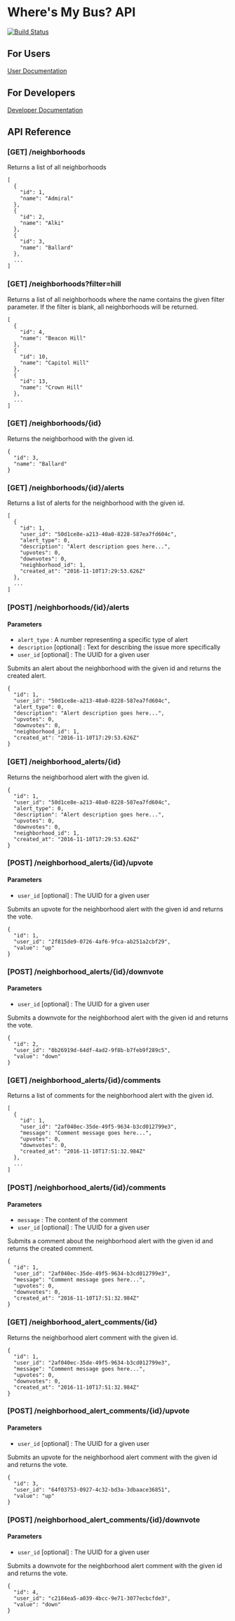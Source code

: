 # Where's My Bus? API

[![Build Status](https://travis-ci.org/WheresMyBus/api.svg?branch=master)](https://travis-ci.org/WheresMyBus/api)

## For Users

[User Documentation](https://github.com/WheresMyBus/android/wiki/User-Documentation)

## For Developers

[Developer Documentation](https://github.com/WheresMyBus/android/wiki/Developer-Documentation)

## API Reference

### [GET] /neighborhoods

Returns a list of all neighborhoods

```
[
  { 
    "id": 1, 
    "name": "Admiral" 
  },
  {
    "id": 2, 
    "name": "Alki"
  },
  {
    "id": 3, 
    "name": "Ballard"
  },
  ...
]
```

### [GET] /neighborhoods?filter=hill

Returns a list of all neighborhoods where the name contains the given filter parameter. If the filter is blank, all neighborhoods will be returned.

```
[
  {
    "id": 4,
    "name": "Beacon Hill"
  },
  {
    "id": 10,
    "name": "Capitol Hill"
  },
  {
    "id": 13,
    "name": "Crown Hill"
  },
  ...
]
```

### [GET] /neighborhoods/{id}

Returns the neighborhood with the given id.

```
{
  "id": 3,
  "name": "Ballard"
}
```

### [GET] /neighborhoods/{id}/alerts

Returns a list of alerts for the neighborhood with the given id.

```
[
  {
    "id": 1,
    "user_id": "50d1ce8e-a213-40a0-8228-587ea7fd604c",
    "alert_type": 0,
    "description": "Alert description goes here...",
    "upvotes": 0,
    "downvotes": 0,
    "neighborhood_id": 1,
    "created_at": "2016-11-10T17:29:53.626Z"
  },
  ...
]
```

### [POST] /neighborhoods/{id}/alerts

#### Parameters

- `alert_type` : A number representing a specific type of alert
- `description` [optional] : Text for describing the issue more specifically
- `user_id` [optional] : The UUID for a given user

Submits an alert about the neighborhood with the given id and returns the created alert.

```
{
  "id": 1,
  "user_id": "50d1ce8e-a213-40a0-8228-587ea7fd604c",
  "alert_type": 0,
  "description": "Alert description goes here...",
  "upvotes": 0,
  "downvotes": 0,
  "neighborhood_id": 1,
  "created_at": "2016-11-10T17:29:53.626Z"
}
```

### [GET] /neighborhood_alerts/{id}

Returns the neighborhood alert with the given id.

```
{
  "id": 1,
  "user_id": "50d1ce8e-a213-40a0-8228-587ea7fd604c",
  "alert_type": 0,
  "description": "Alert description goes here...",
  "upvotes": 0,
  "downvotes": 0,
  "neighborhood_id": 1,
  "created_at": "2016-11-10T17:29:53.626Z"
}
```

### [POST] /neighborhood_alerts/{id}/upvote

#### Parameters

- `user_id` [optional] : The UUID for a given user

Submits an upvote for the neighborhood alert with the given id and returns the vote.

```
{
  "id": 1,
  "user_id": "2f815de9-0726-4af6-9fca-ab251a2cbf29",
  "value": "up"
}
```

### [POST] /neighborhood_alerts/{id}/downvote

#### Parameters

- `user_id` [optional] : The UUID for a given user

Submits a downvote for the neighborhood alert with the given id and returns the vote.

```
{
  "id": 2,
  "user_id": "0b26919d-64df-4ad2-9f8b-b7feb9f289c5",
  "value": "down"
}
```

### [GET] /neighborhood_alerts/{id}/comments

Returns a list of comments for the neighborhood alert with the given id.

```
[
  {
    "id": 1,
    "user_id": "2af040ec-35de-49f5-9634-b3cd012799e3",
    "message": "Comment message goes here...",
    "upvotes": 0,
    "downvotes": 0,
    "created_at": "2016-11-10T17:51:32.984Z"
  },
  ...
]
```

### [POST] /neighborhood_alerts/{id}/comments

#### Parameters

- `message` : The content of the comment
- `user_id` [optional] : The UUID for a given user

Submits a comment about the neighborhood alert with the given id and returns the created comment.

```
{
  "id": 1,
  "user_id": "2af040ec-35de-49f5-9634-b3cd012799e3",
  "message": "Comment message goes here...",
  "upvotes": 0,
  "downvotes": 0,
  "created_at": "2016-11-10T17:51:32.984Z"
}
```

### [GET] /neighborhood_alert_comments/{id}

Returns the neighborhood alert comment with the given id.

```
{
  "id": 1,
  "user_id": "2af040ec-35de-49f5-9634-b3cd012799e3",
  "message": "Comment message goes here...",
  "upvotes": 0,
  "downvotes": 0,
  "created_at": "2016-11-10T17:51:32.984Z"
}
```

### [POST] /neighborhood_alert_comments/{id}/upvote

#### Parameters

- `user_id` [optional] : The UUID for a given user

Submits an upvote for the neighborhood alert comment with the given id and returns the vote.

```
{
  "id": 3,
  "user_id": "64f03753-0927-4c32-bd3a-3dbaace36851",
  "value": "up"
}
```

### [POST] /neighborhood_alert_comments/{id}/downvote

#### Parameters

- `user_id` [optional] : The UUID for a given user

Submits a downvote for the neighborhood alert comment with the given id and returns the vote.

```
{
  "id": 4,
  "user_id": "c2184ea5-a039-4bcc-9e71-3077ecbcfde3",
  "value": "down"
}
```
